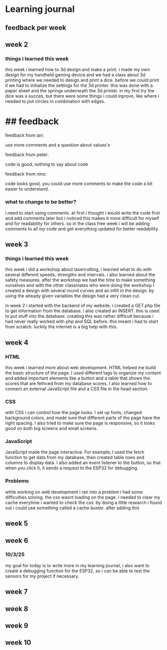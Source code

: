 # Learning journal

## feedback per week

## week 2

### things i learned this week
this week i learned how to 3d design and make a print. i made my own design for my handheld gaming device and we had a class about 3d printing where we needed to design and print a dice. before we could print it we had to initialize the settings for the 3d printer. this was done with a paper sheet and the springs underneath the 3d printer.
in my first try the dice was a succes, but there were some things i could inprove, like where i needed to put circles in combination with edges.

# ## feedback
feedback from ian: 

use more comments and a question about values's

feedback from peter:

code is good, nothing to say about code

feedback from nino:

code looks good, you could use more comments to make the code a bit easier to understand.

### what to change to be better?
i need to start using comments. at first i thought i would write the code first and add comments later but i noticed this makes it more difficult for myself and for readability for others. so in the class free week i will be adding comments to all my code and get everything updated for better readability.

## week 3

### things i learned this week
this week i did a workshop about lasercutting, i learned what to do with several different speeds, strengths and intervals. i also learned about the safety measures. after the workshop we had the time to make something ourselves and with the other classmates who were doing the workshop i created a design with several round curves and an infill in the design. by using the already given variables the design had a very clean cut.

in week 2 i started with the backend of my website, i created a GET.php file to get information from the database. i also created an INSERT. this is used to put stuff into the database. creating this was rather difficult because i had never really worked with php and SQL before. this meant i had to start from scratch. luckily the internet is a big help with this.

## week 4

### HTML
this week i learned more about web development. HTML helped me build the basic structure of the page. I used different tags to organize my content and added important elements like a button and a table that shows the scores that are fethced from my database scores. I also learned how to connect an external JavaScript file and a CSS file in the head section. 

### CSS
with CSS i can control how the page looks. I set up fonts, changed background colors, and made sure that different parts of the page have the right spacing. I also tried to make sure the page is responsive, so it looks good on both big screens and small screens.

### JavaScript
JavaScript made the page interactive. For example, I used the fetch function to get data from my database, then created table rows and columns to display data. I also added an event listener to the button, so that when you click it, it sends a request to the ESP32 for debugging.

### Problems
while working on web development i ran into a problem i had some difficulties solving. the css wasnt loading on the page. i needed to clear my cache everytime i wanted to check the css. by doing a little research i found out i could use something called a cache buster. after adding this 

## week 5

## week 6
### 10/3/25
my goal for today is to write more in my learning journal, i also want to create a debugging function for the ESP32, so i can be able to test the sensors for my project if necessary.
## week 7

## week 8

## week 9

## week 10